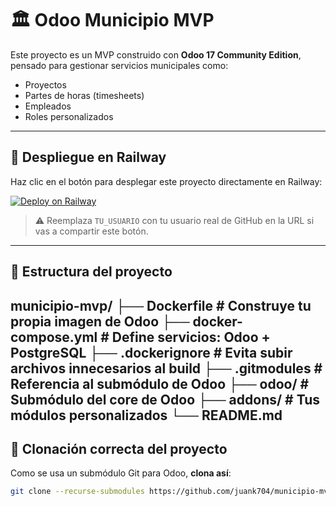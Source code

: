 # 🏛️ Odoo Municipio MVP

Este proyecto es un MVP construido con **Odoo 17 Community Edition**, pensado para gestionar servicios municipales como:

- Proyectos
- Partes de horas (timesheets)
- Empleados
- Roles personalizados

---

## 🚀 Despliegue en Railway

Haz clic en el botón para desplegar este proyecto directamente en Railway:

[![Deploy on Railway](https://railway.app/button.svg)](https://railway.app/new/template?template=https://github.com/juank704/municipio-mvp)

> ⚠️ Reemplaza `TU_USUARIO` con tu usuario real de GitHub en la URL si vas a compartir este botón.

---

## 📁 Estructura del proyecto

municipio-mvp/
├── Dockerfile            # Construye tu propia imagen de Odoo
├── docker-compose.yml    # Define servicios: Odoo + PostgreSQL
├── .dockerignore         # Evita subir archivos innecesarios al build
├── .gitmodules           # Referencia al submódulo de Odoo
├── odoo/                 # Submódulo del core de Odoo
├── addons/               # Tus módulos personalizados
└── README.md
---

## 🧪 Clonación correcta del proyecto

Como se usa un submódulo Git para Odoo, **clona así**:

```bash
git clone --recurse-submodules https://github.com/juank704/municipio-mvp.git